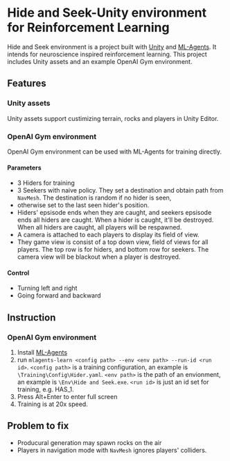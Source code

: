 # Hide and Seek-Unity environment for Reinforcement Learning
Hide and Seek environment is a project built with [Unity](https://unity.com/) and [ML-Agents](https://github.com/Unity-Technologies/ml-agents). 
It intends for neuroscience inspired reinforcement learning. This project includes Unity assets and an example OpenAI Gym environment.  
## Features
### Unity assets
Unity assets support custimizing terrain, rocks and players in Unity Editor.
### OpenAI Gym environment
OpenAI Gym environment can be used with ML-Agents for training directly.
#### Parameters
- 3 Hiders for training
- 3 Seekers with naive policy. They set a destination and obtain path from `NavMesh`. The destination is random if no hider is seen, 
- otherwise set to the last seen hider's position. 
- Hiders' epsisode ends when they are caught, and seekers epsisode ends all hiders are caught. When a hider is caught, it'll be destroyed. When all hiders are caught,
all players will be respawned.
- A camera is attached to each players to display its field of view.
- They game view is consist of a top down view, field of views for all players. The top row is for hiders, and bottom row for seekers. The camera view will be blackout
when a player is destroyed.
#### Control
- Turning left and right
- Going forward and backward
## Instruction
### OpenAI Gym environment
1. Install [ML-Agents](https://github.com/Unity-Technologies/ml-agents)
2. run `mlagents-learn <config path> --env <env path> --run-id <run id>`. `<config path>` is a training configuration, 
an example is `\Training\Config\Hider.yaml`. `<env path>` is the path of an envionment, an example is `\Env\Hide and Seek.exe`. `<run id>` is just an id set for training, 
e.g. HAS_1.
3. Press Alt+Enter to enter full screen
4. Training is at 20x speed.
## Problem to fix
- Producural generation may spawn rocks on the air
- Players in navigation mode with `NavMesh` ignores players' colliders.
